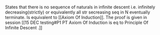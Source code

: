States that there is no sequence of naturals in infinite descent i.e. infinitely decreasing(strictly) or equivalently all str secreasing seq in N eventually terminate. Is equivalent to [[Axiom Of Induction]]. The proof is given in session [[15 DEC testing#P1 PT Axiom Of Induction is eq to Principle Of Infinite Descent .]]